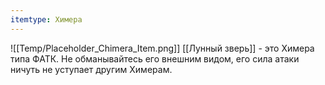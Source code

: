 ```yaml
---
itemtype: Химера
---
```

![[Temp/Placeholder_Chimera_Item.png]]
[[Лунный зверь]] - это Химера типа ФАТК. Не обманывайтесь его внешним видом, его сила атаки ничуть не уступает другим Химерам.
